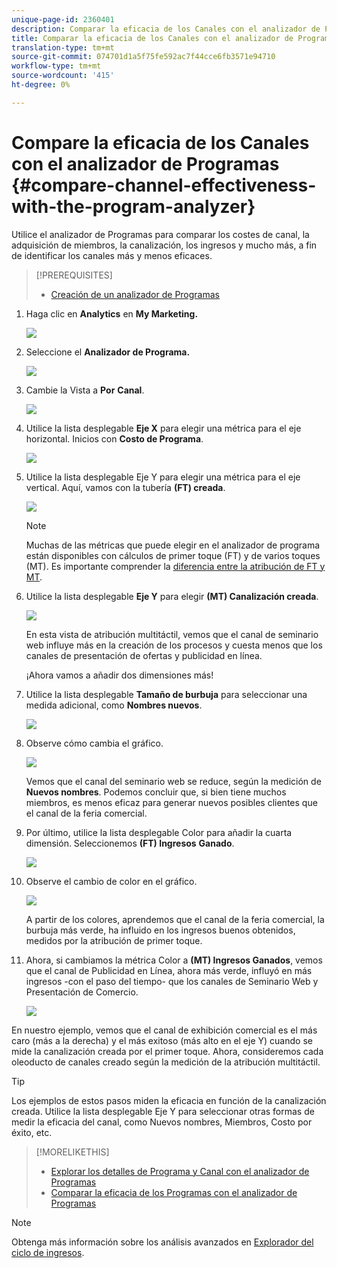 ```yaml
---
unique-page-id: 2360401
description: Comparar la eficacia de los Canales con el analizador de Programas - Documentos de marketing - Documentación del producto
title: Comparar la eficacia de los Canales con el analizador de Programas
translation-type: tm+mt
source-git-commit: 074701d1a5f75fe592ac7f44cce6fb3571e94710
workflow-type: tm+mt
source-wordcount: '415'
ht-degree: 0%

---
```



# Compare la eficacia de los Canales con el analizador de Programas {#compare-channel-effectiveness-with-the-program-analyzer}

Utilice el analizador de Programas para comparar los costes de canal, la adquisición de miembros, la canalización, los ingresos y mucho más, a fin de identificar los canales más y menos eficaces.

>[!PREREQUISITES]
>
>* [Creación de un analizador de Programas](create-a-program-analyzer.md)


1. Haga clic en **Analytics** en **My Marketing.**

   ![](assets/image2014-9-17-18-3a36-3a13.png)

1. Seleccione el **Analizador de Programa.**

   ![](assets/image2014-9-17-18-3a36-3a40.png)

1. Cambie la Vista a **Por** **Canal**.

   ![](assets/image2014-9-17-18-3a36-3a59.png)

1. Utilice la lista desplegable **Eje X** para elegir una métrica para el eje horizontal. Inicios con **Costo de Programa**.

   ![](assets/image2014-9-17-18-3a37-3a7.png)

1. Utilice la lista desplegable Eje Y para elegir una métrica para el eje vertical. Aquí, vamos con la tubería **(FT) creada**.

   ![](assets/image2014-9-17-18-3a37-3a50.png)

   >[!NOTE]
   >
   >Muchas de las métricas que puede elegir en el analizador de programa están disponibles con cálculos de primer toque (FT) y de varios toques (MT). Es importante comprender la [diferencia entre la atribución de FT y MT](/help/marketo/product-docs/reporting/revenue-cycle-analytics/revenue-tools/attribution/understanding-attribution.md).

1. Utilice la lista desplegable **Eje Y** para elegir **(MT) Canalización creada**.

   ![](assets/image2014-9-17-18-3a39-3a5.png)

   En esta vista de atribución multitáctil, vemos que el canal de seminario web influye más en la creación de los procesos y cuesta menos que los canales de presentación de ofertas y publicidad en línea.

   ¡Ahora vamos a añadir dos dimensiones más!

1. Utilice la lista desplegable **Tamaño de burbuja** para seleccionar una medida adicional, como **Nombres nuevos**.

   ![](assets/image2014-9-17-18-3a39-3a36.png)

1. Observe cómo cambia el gráfico.

   ![](assets/image2014-9-17-18-3a39-3a55.png)

   Vemos que el canal del seminario web se reduce, según la medición de **Nuevos nombres**. Podemos concluir que, si bien tiene muchos miembros, es menos eficaz para generar nuevos posibles clientes que el canal de la feria comercial.

1. Por último, utilice la lista desplegable Color para añadir la cuarta dimensión. Seleccionemos **(FT) Ingresos** **Ganado**.

   ![](assets/image2014-9-17-18-3a41-3a7.png)

1. Observe el cambio de color en el gráfico.

   ![](assets/image2014-9-17-18-3a41-3a19.png)

   A partir de los colores, aprendemos que el canal de la feria comercial, la burbuja más verde, ha influido en los ingresos buenos obtenidos, medidos por la atribución de primer toque.

1. Ahora, si cambiamos la métrica Color a **(MT) Ingresos Ganados**, vemos que el canal de Publicidad en Línea, ahora más verde, influyó en más ingresos -con el paso del tiempo- que los canales de Seminario Web y Presentación de Comercio.

   ![](assets/image2014-9-17-18-3a41-3a40.png)

En nuestro ejemplo, vemos que el canal de exhibición comercial es el más caro (más a la derecha) y el más exitoso (más alto en el eje Y) cuando se mide la canalización creada por el primer toque. Ahora, consideremos cada oleoducto de canales creado según la medición de la atribución multitáctil.

>[!TIP]
>
>Los ejemplos de estos pasos miden la eficacia en función de la canalización creada. Utilice la lista desplegable Eje Y para seleccionar otras formas de medir la eficacia del canal, como Nuevos nombres, Miembros, Costo por éxito, etc.

>[!MORELIKETHIS]
>
>* [Explorar los detalles de Programa y Canal con el analizador de Programas](explore-program-and-channel-details-with-the-program-analyzer.md)
>* [Comparar la eficacia de los Programas con el analizador de Programas](compare-program-effectiveness-with-the-program-analyzer.md)

>



>[!NOTE]
>
>Obtenga más información sobre los análisis avanzados en [Explorador del ciclo de ingresos](http://docs.marketo.com/display/docs/revenue+cycle+analytics).
